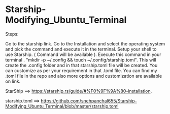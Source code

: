# Starship-Modifying_Ubuntu_Terminal

Steps:

Go to the starship link.
Go to the Installation and select the operating system and pick the command and execute it in the terminal.
Setup your shell to use Starship. ( Command will be available ).
Execute this command in your terminal . "mkdir -p ~/.config && touch ~/.config/starship.toml". This will create the .config folder and in that starship.toml file will be created.
You can customize as per your requirement in that .toml file. You can find my .toml file in the repo and also more options and customization are available on link.


StarShip      ==> https://starship.rs/guide/#%F0%9F%9A%80-installation.

starship.toml ==> https://github.com/snehpanchal655/Starship-Modifying_Ubuntu_Terminal/blob/master/starship.toml

